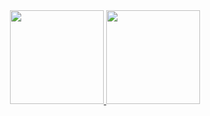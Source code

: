 <div align="center">
  <a href="https://github.com/DamienFinarfim">
  <img height="150em" src="https://github-readme-stats.vercel.app/api?username=DamienFinarfim&show_icons=true&theme=aura&include_all_commits=true&count_private=true"/>
  <img height="150em" src="https://github-readme-stats.vercel.app/api/top-langs/?username=DamienFinarfim&layout=compact&langs_count=7&theme=aura&include_all_commits=true&count_private=tru"/>
</div>
